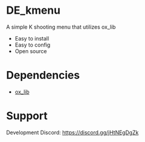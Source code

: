 # DE_kmenu
A simple K shooting menu that utilizes ox_lib

- Easy to install
- Easy to config
- Open source

# Dependencies
- [ox_lib](https://github.com/overextended/ox_lib)

# Support
Development Discord: https://discord.gg/jHtNEgDgZk
